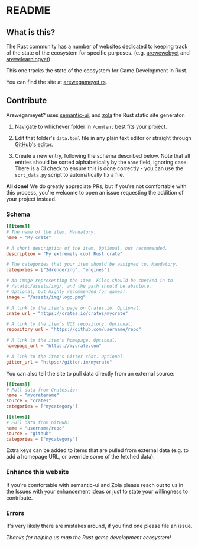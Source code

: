 # README

## What is this?

The Rust community has a number of websites dedicated to keeping track of the state of the ecosystem for specific purposes. (e.g. [arewewebyet](https://www.arewewebyet.org) and [arewelearningyet](https://www.arewelearningyet.com))

This one tracks the state of the ecosystem for Game Development in Rust.

You can find the site at [arewegameyet.rs](https://arewegameyet.rs/).

## Contribute

Arewegameyet? uses [semantic-ui](https://semantic-ui.com/), and [zola](https://github.com/getzola/zola) the Rust static site generator.

1. Navigate to whichever folder in `/content` best fits your project.

2. Edit that folder's `data.toml` file in any plain text editor or straight through [GitHub's editor](https://help.github.com/articles/editing-files-in-another-user-s-repository/).

3. Create a new entry, following the schema described below. Note that all entries should be sorted alphabetically by the `name` field, ignoring case. There is a CI check to ensure this is done correctly - you can use the `sort_data.py` script to automatically fix a file.

**All done!** We do greatly appreciate PRs, but if you're not comfortable with this process, you're welcome to open an issue requesting the addition of your project instead.

### Schema

```toml
[[items]]
# The name of the item. Mandatory.
name = "My crate" 

# A short description of the item. Optional, but recommended.
description = "My extremely cool Rust crate" 

# The categories that your item should be assigned to. Mandatory.
categories = ["2drendering", "engines"]

# An image representing the item. Files should be checked in to
# /static/assets/img/, and the path should be absolute.
# Optional, but highly recommended for games!.
image = "/assets/img/logo.png"

# A link to the item's page on Crates.io. Optional.
crate_url = "https://crates.io/crates/mycrate"

# A link to the item's VCS repository. Optional.
repository_url = "https://github.com/username/repo"

# A link to the item's homepage. Optional.
homepage_url = "https://mycrate.com"

# A link to the item's Gitter chat. Optional.
gitter_url = "https://gitter.im/mycrate"
```

You can also tell the site to pull data directly from an external source:

```toml
[[items]]
# Pull data from Crates.io:
name = "mycratename"
source = "crates"
categories = ["mycategory"]

[[items]]
# Pull data from GitHub:
name = "username/repo"
source = "github"
categories = ["mycategory"]
```

Extra keys can be added to items that are pulled from external data (e.g. to add a homepage URL, or override some of the fetched data).

### Enhance this website

If you're comfortable with semantic-ui and Zola please reach out to us in the Issues with your enhancement ideas or just to state your willingness to contribute.

### Errors

It's very likely there are mistakes around, if you find one please file an issue.

*Thanks for helping us map the Rust game development ecosystem!*
